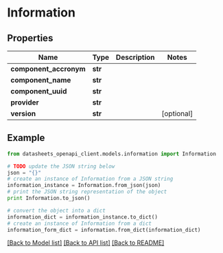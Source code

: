 # Information


## Properties
Name | Type | Description | Notes
------------ | ------------- | ------------- | -------------
**component_accronym** | **str** |  | 
**component_name** | **str** |  | 
**component_uuid** | **str** |  | 
**provider** | **str** |  | 
**version** | **str** |  | [optional] 

## Example

```python
from datasheets_openapi_client.models.information import Information

# TODO update the JSON string below
json = "{}"
# create an instance of Information from a JSON string
information_instance = Information.from_json(json)
# print the JSON string representation of the object
print Information.to_json()

# convert the object into a dict
information_dict = information_instance.to_dict()
# create an instance of Information from a dict
information_form_dict = information.from_dict(information_dict)
```
[[Back to Model list]](../README.md#documentation-for-models) [[Back to API list]](../README.md#documentation-for-api-endpoints) [[Back to README]](../README.md)


